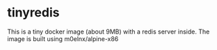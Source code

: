 # tinyredis

This is a tiny docker image (about 9MB) with a redis server inside.
The image is built using m0elnx/alpine-x86
